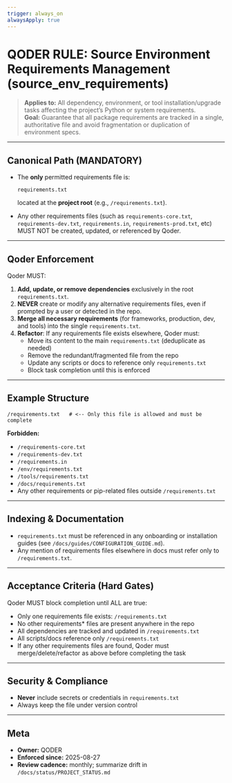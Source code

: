 ```yaml
---
trigger: always_on
alwaysApply: true
---
```


# QODER RULE: Source Environment Requirements Management (source_env_requirements)

> **Applies to:** All dependency, environment, or tool installation/upgrade tasks affecting the project’s Python or system requirements.  
> **Goal:** Guarantee that all package requirements are tracked in a single, authoritative file and avoid fragmentation or duplication of environment specs.

---

## Canonical Path (MANDATORY)

- The **only** permitted requirements file is:
  ```
  requirements.txt
  ```
  located at the **project root** (e.g., `/requirements.txt`).

- Any other requirements files (such as `requirements-core.txt`, `requirements-dev.txt`, `requirements.in`, `requirements-prod.txt`, etc) MUST NOT be created, updated, or referenced by Qoder.

---

## Qoder Enforcement

Qoder MUST:

1. **Add, update, or remove dependencies** exclusively in the root `requirements.txt`.
2. **NEVER** create or modify any alternative requirements files, even if prompted by a user or detected in the repo.
3. **Merge all necessary requirements** (for frameworks, production, dev, and tools) into the single `requirements.txt`.
4. **Refactor**: If any requirements file exists elsewhere, Qoder must:
    - Move its content to the main `requirements.txt` (deduplicate as needed)
    - Remove the redundant/fragmented file from the repo
    - Update any scripts or docs to reference only `requirements.txt`
    - Block task completion until this is enforced

---

## Example Structure

```
/requirements.txt   # <-- Only this file is allowed and must be complete
```

**Forbidden:**
- `/requirements-core.txt`
- `/requirements-dev.txt`
- `/requirements.in`
- `/env/requirements.txt`
- `/tools/requirements.txt`
- `/docs/requirements.txt`
- Any other requirements or pip-related files outside `/requirements.txt`

---

## Indexing & Documentation

- `requirements.txt` must be referenced in any onboarding or installation guides (see `/docs/guides/CONFIGURATION_GUIDE.md`).
- Any mention of requirements files elsewhere in docs must refer only to `/requirements.txt`.

---

## Acceptance Criteria (Hard Gates)

Qoder MUST block completion until ALL are true:

- Only one requirements file exists: `/requirements.txt`
- No other requirements* files are present anywhere in the repo
- All dependencies are tracked and updated in `/requirements.txt`
- All scripts/docs reference only `/requirements.txt`
- If any other requirements files are found, Qoder must merge/delete/refactor as above before completing the task

---

## Security & Compliance

- **Never** include secrets or credentials in `requirements.txt`
- Always keep the file under version control

---

## Meta

- **Owner:** QODER
- **Enforced since:** 2025-08-27
- **Review cadence:** monthly; summarize drift in `/docs/status/PROJECT_STATUS.md`
